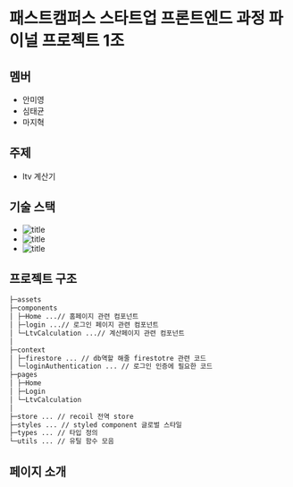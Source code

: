 # 패스트캠퍼스 스타트업 프론트엔드 과정 파이널 프로젝트 1조

## 멤버

- 안미영
- 심태균
- 마지혁

## 주제

- ltv 계산기

## 기술 스택

- ![title](https://img.shields.io/badge/-React-61DAFB?&logo=react&logoColor=white)
- ![title](https://img.shields.io/badge/-Typescript-3178C6?&logo=Typescript&logoColor=white)
- ![title](https://img.shields.io/badge/-styled_components-DB7093?&logo=styled-components&logoColor=white)

## 프로젝트 구조

```bash
├─assets
├─components
│ ├─Home ...// 홈페이지 관련 컴포넌트
│ ├─login ...// 로그인 페이지 관련 컴포넌트
│ └─LtvCalculation ...// 계산페이지 관련 컴포넌트
│
├─context
│ ├─firestore ... // db역할 해줄 firestotre 관련 코드
│ └─loginAuthentication ... // 로그인 인증에 필요한 코드
├─pages
│ ├─Home
│ ├─Login
│ └─LtvCalculation
│
├─store ... // recoil 전역 store
├─styles ... // styled component 글로벌 스타일
├─types ... // 타입 정의
└─utils ... // 유틸 함수 모음
```

## 페이지 소개

